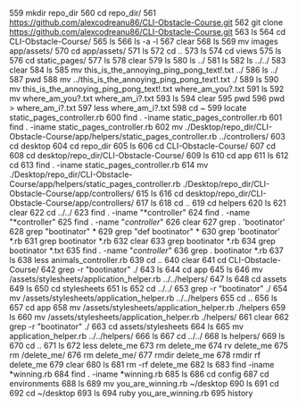   559  mkdir repo_dir
  560  cd repo_dir/
  561  https://github.com/alexcodreanu86/CLI-Obstacle-Course.git
  562  git clone https://github.com/alexcodreanu86/CLI-Obstacle-Course.git
  563  ls
  564  cd CLI-Obstacle-Course/
  565  ls
  566  ls -a -l
  567  clear
  568  ls
  569  mv images app/assets/
  570  cd app/assets/
  571  ls
  572  cd ..
  573  ls
  574   cd views
  575  ls
  576  cd static_pages/
  577  ls
  578  clear
  579  ls
  580  ls ../
  581  ls
  582  ls ../../
  583  clear
  584  ls
  585  mv this_is_the_annoying_ping_pong_text\!.txt ../
  586  ls ../
  587  pwd
  588  mv ../this_is_the_annoying_ping_pong_text\!.txt ./
  589  ls
  590  mv this_is_the_annoying_ping_pong_text\!.txt where_am_you\?.txt
  591  ls
  592  mv where_am_you\?.txt where_am_i\?.txt
  593  ls
  594  clear
  595  pwd
  596  pwd > where_am_i\?.txt 
  597  less where_am_i\?.txt 
  598  cd ~
  599  locate static_pages_controller.rb
  600  find . -iname static_pages_controller.rb
  601  find . -iname static_pages_controller.rb
  602  mv ./Desktop/repo_dir/CLI-Obstacle-Course/app/helpers/static_pages_controller.rb ../controllers/
  603  cd desktop
  604  cd repo_dir
  605  ls
  606  cd CLI-Obstacle-Course/
  607  cd
  608  cd desktop/repo_dir/CLI-Obstacle-Course/
  609  ls
  610  cd app
  611  ls
  612  cd
  613  find . -iname static_pages_controller.rb
  614  mv ./Desktop/repo_dir/CLI-Obstacle-Course/app/helpers/static_pages_controller.rb ./Desktop/repo_dir/CLI-Obstacle-Course/app/controllers/
  615  ls
  616  cd desktop/repo_dir/CLI-Obstacle-Course/app/controllers/
  617  ls
  618  cd ..
  619  cd helpers
  620  ls
  621  clear
  622  cd ../../
  623  find . -iname "*controller"
  624  find . -name "*controller"
  625  find . -name "*controller*"
  626  clear
  627  grep . 'bootinator'
  628  grep "bootinator" *
  629  grep "def bootinator" *
  630  grep 'bootinator' *.rb
  631  grep bootinator *.rb
  632  clear
  633  grep bootinator *.rb
  634  grep bootinator *.txt
  635  find . -name "*controller*"
  636  grep . bootinator *.rb
  637  ls
  638  less animals_controller.rb
  639  cd ..
  640  clear
  641  cd CLI-Obstacle-Course/
  642  grep -r "bootinator" ./
  643  ls
  644  cd app
  645  ls
  646  mv /assets/stylesheets/application_helper.rb ../../helpers/
  647  ls
  648  cd assets
  649  ls
  650  cd stylesheets
  651  ls
  652  cd ../../
  653  grep -r "bootinator" ./
  654  mv /assets/stylesheets/application_helper.rb ../../helpers
  655  cd ..
  656  ls
  657  cd app
  658  mv /assets/stylesheets/application_helper.rb ./helpers
  659  ls
  660  mv /assets/stylesheets/application_helper.rb ./helpers/
  661  clear
  662  grep -r "bootinator" ./
  663  cd assets/stylesheets
  664  ls
  665  mv application_helper.rb ../../helpers/
  666  ls
  667  cd ../../
  668  ls helpers/
  669  ls
  670  cd ..
  671  ls
  672  less delete_me
  673  rm delete_me
  674  rv delete_me
  675  rm /delete_me/
  676  rm delete_me/
  677  rmdir delete_me
  678  rmdir rf delete_me
  679  clear
  680  ls
  681  rm -rf delete_me
  682  ls
  683  find -iname *winning.rb
  684  find . -iname *winning.rb
  685  ls
  686  cd config
  687  cd environments
  688  ls
  689  mv you_are_winning.rb ~/desktop
  690  ls
  691  cd
  692  cd ~/desktop
  693  ls
  694  ruby you_are_winning.rb
  695  history